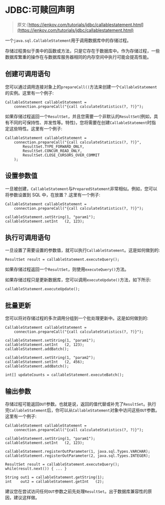 # JDBC:可赎回声明

> 原文:[https://jenkov.com/tutorials/jdbc/callablestatement.html](https://jenkov.com/tutorials/jdbc/callablestatement.html)

一个`java.sql.CallableStatement`用于调用数据库中的存储过程。

存储过程类似于类中的函数或方法，只是它存在于数据库中。作为存储过程，一些数据库繁重的操作在与数据库服务器相同的内存空间中执行可能会提高性能。

## 创建可调用语句

您可以通过调用连接对象上的`prepareCall()`方法来创建一个`CallableStatement`的实例。这里有一个例子:

```
CallableStatement callableStatement =
    connection.prepareCall("{call calculateStatistics(?, ?)}");

```

如果存储过程返回一个`ResultSet`，并且您需要一个非默认的`ResultSet`(例如，具有不同的可保持性、并发性等。特性)，您将需要在创建`CallableStatement`时指定这些特性。这里有一个例子:

```
CallableStatement callableStatement =
    connection.prepareCall("{call calculateStatistics(?, ?)}",
        ResultSet.TYPE_FORWARD_ONLY,
        ResultSet.CONCUR_READ_ONLY,
        ResultSet.CLOSE_CURSORS_OVER_COMMIT
    );

```

## 设置参数值

一旦被创建，`CallableStatement`与`PreparedStatement`非常相似。例如，您可以将参数设置到 SQL 中，在放置？.这里有一个例子:

```
CallableStatement callableStatement =
    connection.prepareCall("{call calculateStatistics(?, ?)}");

callableStatement.setString(1, "param1");
callableStatement.setInt   (2, 123);

```

## 执行可调用语句

一旦设置了需要设置的参数值，就可以执行`CallableStatement`。这是如何做到的:

```
ResultSet result = callableStatement.executeQuery();

```

如果存储过程返回一个`ResultSet`，则使用`executeQuery()`方法。

如果存储过程只是更新数据库，您可以调用`executeUpdate()`方法，如下所示:

```
callableStatement.executeUpdate();

```

## 批量更新

您可以将对存储过程的多次调用分组到一个批处理更新中。这是如何做到的:

```
CallableStatement callableStatement =
    connection.prepareCall("{call calculateStatistics(?, ?)}");

callableStatement.setString(1, "param1");
callableStatement.setInt   (2, 123);
callableStatement.addBatch();

callableStatement.setString(1, "param2");
callableStatement.setInt   (2, 456);
callableStatement.addBatch();

int[] updateCounts = callableStatement.executeBatch();

```

## 输出参数

存储过程可能返回`OUT`参数。也就是说，返回的值代替或补充了`ResultSet`。执行完`CallableStatement`后，你可以从`CallableStatement`对象中访问这些`OUT`参数。这里有一个例子:

```
CallableStatement callableStatement =
    connection.prepareCall("{call calculateStatistics(?, ?)}");

callableStatement.setString(1, "param1");
callableStatement.setInt   (2, 123);

callableStatement.registerOutParameter(1, java.sql.Types.VARCHAR);
callableStatement.registerOutParameter(2, java.sql.Types.INTEGER);

ResultSet result = callableStatement.executeQuery();
while(result.next()) { ... }

String out1 = callableStatement.getString(1);
int    out2 = callableStatement.getInt   (2);

```

建议您在尝试访问任何`OUT`参数之前先处理`ResultSet`。出于数据库兼容性的原因，建议这样做。
